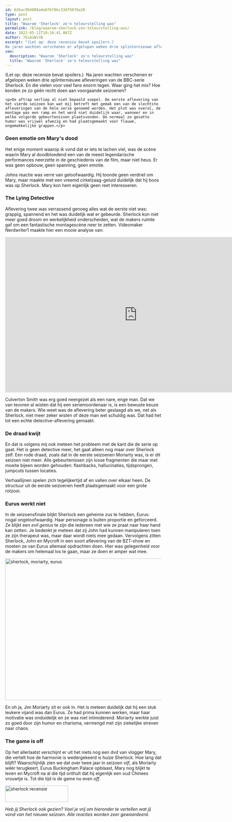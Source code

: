 ```yaml
---
id: 62bac994088a4e67bf8bc33df50f8a20
type: post
layout: post
title: "Waarom 'Sherlock' zo'n teleurstelling was"
permalink: /blog/waarom-sherlock-zon-teleurstelling-was/
date: 2022-05-11T19:16:41.067Z
author: 7biA1WiYB
excerpt: "(Let op: deze recensie bevat spoilers.) 
Na jaren wachten verschenen er afgelopen weken drie splinternieuwe afleveringen van de BBC-serie Sherlock. En die vielen voor veel fans enorm tegen. Waar ging het mis? Hoe konden ze zo géén recht doen aan voorgaande seizoenen?   "
seo:
  description: "Waarom 'Sherlock' zo'n teleurstelling was"
  title: "Waarom 'Sherlock' zo'n teleurstelling was"
---
```

(Let op: deze recensie bevat spoilers.) 
Na jaren wachten verschenen er afgelopen weken drie splinternieuwe afleveringen van de BBC-serie Sherlock. En die vielen voor veel fans enorm tegen. Waar ging het mis? Hoe konden ze zo géén recht doen aan voorgaande seizoenen?   

    <p>De aftrap verliep al niet bepaald soepel. De eerste aflevering van het vierde seizoen kan wat mij betreft met gemak een van de slechtste afleveringen van de hele serie genoemd worden. Het plot was overal, de montage was een ramp en het werd niet duidelijk waar, wanneer en in welke volgorde gebeurtenissen plaatsvonden. De normaal zo gevatte humor was vrijwel afwezig en had plaatsgemaakt voor flauwe, ongemakkelijke grappen.</p>
<h3><strong>Geen emotie om Mary's dood</strong></h3>
<p>Het enige moment waarop ik vond dat er iets te lachen viel, was de scène waarin Mary al doodbloedend een van de meest legendarische performances neerzette in de geschiedenis van de film, maar niet heus. Er was geen opbouw, geen spanning, geen emotie.</p>
<p>Johns reactie was verre van geloofwaardig. Hij toonde geen verdriet om Mary, maar maakte met een vreemd cirkelzaag-geluid duidelijk dat hij boos was op Sherlock. Mary kon hem eigenlijk geen reet interesseren.</p>
<h3><strong>The Lying Detective</strong></h3>
<p>Aflevering twee was verrassend genoeg alles wat de eerste níet was: grappig, spannend en het was duidelijk wat er gebeurde. Sherlock kon niet meer goed droom en werkelijkheid onderscheiden, wat de makers ruimte gaf om een fantastische montagescène neer te zetten. Videomaker Nerdwriter1 maakte hier een mooie analyse van: </p>
<iframe width="850" height="500" src="https://www.youtube.com/embed/bfFgnJoLiQE" frameborder="0" allowfullscreen=""></iframe>
<p>Culverton Smith was erg goed neergezet als een nare, enge man. Dat we van tevoren al wisten dat hij een seriemoordenaar is, is een bewuste keuze van de makers. Wie weet was de aflevering beter geslaagd als we, net als Sherlock, niet meer zeker wisten of deze man wel schuldig was. Dat had het tot een echte detective-aflevering gemaakt.</p>
<h3><strong>De draad kwijt</strong></h3>
<p>En dat is volgens mij ook meteen het probleem met de kant die de serie op gaat. Het is geen detective meer, het gaat alleen nog maar over Sherlock zelf. Een rode draad, zoals dat in de eerste seizoenen Moriarty was, is er dit seizoen niet meer. Alle gebeurtenissen zijn losse fragmenten die maar met moeite bijeen worden gehouden: flashbacks, hallucinaties, tijdsprongen, jumpcuts tussen locaties.</p>
<p>Verhaallijnen spelen zich tegelijkertijd af en vallen over elkaar heen. De structuur uit de eerste seizoenen heeft plaatsgemaakt voor een grote rotzooi.</p>
<h3><strong>Eurus werkt niet</strong></h3>
<p>In de seizoensfinale blijkt Sherlock een geheime zus te hebben, Eurus: nogal ongeloofwaardig. Haar personage is buiten proportie en geforceerd. Ze blijkt een <em>evil genius</em> te zijn die iedereen met wie ze praat naar haar hand kan zetten. Je bedenkt je meteen dat zij John had kunnen manipuleren toen ze zijn therapeut was, maar daar wordt niets mee gedaan. Vervolgens zitten Sherlock, John en Mycroft in een soort aflevering van de BZT-show en moeten ze van Eurus allemaal opdrachten doen. Hier was gelegenheid voor de makers om helemaal los te gaan, maar ze doen er amper wat mee.</p>
<p><div class="media media-element-container media-default"><div id="file-415399" class="file file-image file-image-png">

        
  
  <div class="content">
    <img alt="sherlock, moriarty, eurus" height="456" width="824" class="media-element file-default" src="https://original.sevendays.nl/sites/default/files/128214.png">  </div>

  
</div>
</div>
<p>En oh ja, Jim Moriarty zit er ook in. Het is meteen duidelijk dat hij een stuk leukere vijand was dan Eurus. Ze had prima kunnen werken, maar haar motivatie was onduidelijk en ze was niet intimiderend. Moriarty werkte juist zo goed door zijn humor en charisma, vermengd met zijn ziekelijke streven naar chaos.</p>
<h3><strong>The game is off</strong></h3>
<p>Op het allerlaatst verschijnt er uit het niets nog een dvd van vlogger Mary, die vertelt hoe de harmonie is wedergekeerd is huize Sherlock. Hoe lang dat blijft? Waarschijnlijk zien we dat over twee jaar in seizoen vijf, als Moriarty wéér terugkeert, Eurus Buckingham Palace opblaast, Mary nog blijkt te leven en Mycroft na al die tijd onthult dat hij eigenlijk een oud Chinees vrouwtje is. Tot die tijd is de game nu even <em>off</em>.</p>
<p><div class="media media-element-container media-default"><div id="file-415413" class="file file-image file-image-png">

        
  
  <div class="content">
    <img alt="sherlock recensie" height="53" width="203" class="media-element file-default" src="https://original.sevendays.nl/sites/default/files/sherlock.PNG">  </div>

  
</div>
</div>
<p><em>Heb jij Sherlock ook gezien? Voel je vrij om hieronder te vertellen wat jij vond van het nieuwe seizoen. Alle reacties worden zeer gewaardeerd.</em></p>  
